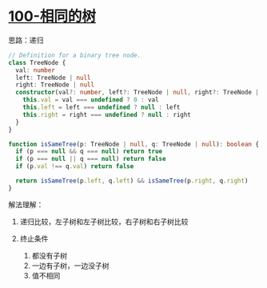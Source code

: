 # [100-相同的树](https://leetcode-cn.com/problems/same-tree/)

思路：递归

```typescript
// Definition for a binary tree node.
class TreeNode {
  val: number
  left: TreeNode | null
  right: TreeNode | null
  constructor(val?: number, left?: TreeNode | null, right?: TreeNode | null) {
    this.val = val === undefined ? 0 : val
    this.left = left === undefined ? null : left
    this.right = right === undefined ? null : right
  }
}

function isSameTree(p: TreeNode | null, q: TreeNode | null): boolean {
  if (p === null && q === null) return true
  if (p === null || q === null) return false
  if (p.val !== q.val) return false

  return isSameTree(p.left, q.left) && isSameTree(p.right, q.right)
}
```

解法理解：

1. 递归比较，左子树和左子树比较，右子树和右子树比较
1. 终止条件

   1. 都没有子树
   1. 一边有子树，一边没子树
   1. 值不相同
